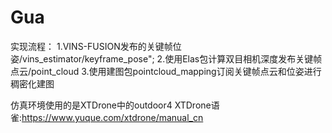 # Gua
实现流程：
1.VINS-FUSION发布的关键帧位姿/vins_estimator/keyframe_pose";
2.使用Elas包计算双目相机深度发布关键帧点云/point_cloud
3.使用建图包pointcloud_mapping订阅关键帧点云和位姿进行稠密化建图

仿真环境使用的是XTDrone中的outdoor4
XTDrone语雀:https://www.yuque.com/xtdrone/manual_cn
